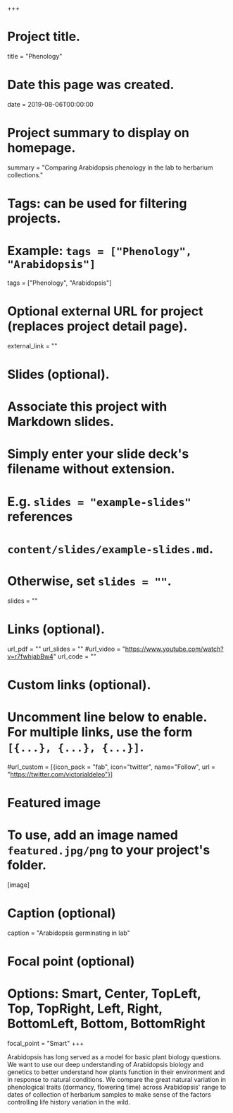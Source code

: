 +++
# Project title.
title = "Phenology"

# Date this page was created.
date = 2019-08-06T00:00:00

# Project summary to display on homepage.
summary = "Comparing Arabidopsis phenology in the lab to herbarium collections."

# Tags: can be used for filtering projects.
# Example: `tags = ["Phenology", "Arabidopsis"]`
tags = ["Phenology", "Arabidopsis"]

# Optional external URL for project (replaces project detail page).
external_link = ""

# Slides (optional).
#   Associate this project with Markdown slides.
#   Simply enter your slide deck's filename without extension.
#   E.g. `slides = "example-slides"` references 
#   `content/slides/example-slides.md`.
#   Otherwise, set `slides = ""`.
slides = ""

# Links (optional).
url_pdf = ""
url_slides = ""
#url_video = "https://www.youtube.com/watch?v=r7fwhjabBw4"
url_code = ""

# Custom links (optional).
#   Uncomment line below to enable. For multiple links, use the form `[{...}, {...}, {...}]`.
#url_custom = [{icon_pack = "fab", icon="twitter", name="Follow", url = "https://twitter.com/victorialdeleo"}]

# Featured image
# To use, add an image named `featured.jpg/png` to your project's folder. 
[image]
  # Caption (optional)
  caption = "Arabidopsis germinating in lab"
  
  # Focal point (optional)
  # Options: Smart, Center, TopLeft, Top, TopRight, Left, Right, BottomLeft, Bottom, BottomRight
  focal_point = "Smart"
+++

Arabidopsis has long served as a model for basic plant biology questions. We want to use our deep understanding of Arabidopsis biology and genetics to better understand how plants function in their environment and in response to natural conditions. We compare the great natural variation in phenological traits (dormancy, flowering time) across Arabidopsis' range to dates of collection of herbarium samples to make sense of the factors controlling life history variation in the wild.
